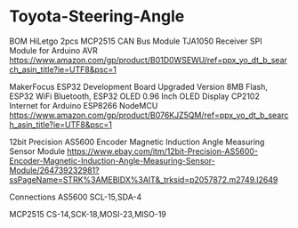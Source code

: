 # Toyota-Steering-Angle

BOM
HiLetgo 2pcs MCP2515 CAN Bus Module TJA1050 Receiver SPI Module for Arduino AVR 
https://www.amazon.com/gp/product/B01D0WSEWU/ref=ppx_yo_dt_b_search_asin_title?ie=UTF8&psc=1

MakerFocus ESP32 Development Board Upgraded Version 8MB Flash, ESP32 WiFi Bluetooth, ESP32 OLED 0.96 Inch OLED Display CP2102 Internet for Arduino ESP8266 NodeMCU 
https://www.amazon.com/gp/product/B076KJZ5QM/ref=ppx_yo_dt_b_search_asin_title?ie=UTF8&psc=1

12bit Precision AS5600 Encoder Magnetic Induction Angle Measuring Sensor Module
https://www.ebay.com/itm/12bit-Precision-AS5600-Encoder-Magnetic-Induction-Angle-Measuring-Sensor-Module/264739232981?ssPageName=STRK%3AMEBIDX%3AIT&_trksid=p2057872.m2749.l2649

Connections
AS5600
SCL-15,SDA-4

MCP2515
CS-14,SCK-18,MOSI-23,MISO-19

